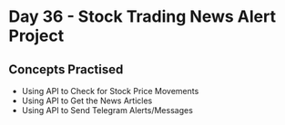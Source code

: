# Day 36 - Stock Trading News Alert Project
## Concepts Practised
- Using API to Check for Stock Price Movements
- Using API to Get the News Articles
- Using API to Send Telegram Alerts/Messages
